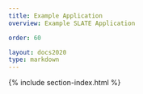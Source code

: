 ```yaml
---
title: Example Application
overview: Example SLATE Application

order: 60

layout: docs2020
type: markdown
---
```


{% include section-index.html %}

